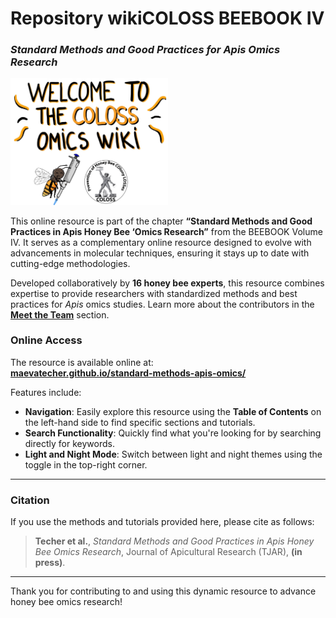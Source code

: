 # **Repository wikiCOLOSS BEEBOOK IV**
### *Standard Methods and Good Practices for Apis Omics Research*

<img src="docs/assets/Manae_sketches-COLOSS.jpg" alt="wikiCOLOSS" style="width:50%;">

This online resource is part of the chapter **“Standard Methods and Good Practices in Apis Honey Bee ‘Omics Research”** from the BEEBOOK Volume IV. It serves as a complementary online resource designed to evolve with advancements in molecular techniques, ensuring it stays up to date with cutting-edge methodologies.

Developed collaboratively by **16 honey bee experts**, this resource combines expertise to provide researchers with standardized methods and best practices for *Apis* omics studies. Learn more about the contributors in the **[Meet the Team](https://maevatecher.github.io/standard-methods-apis-omics/theteam/)** section.

### **Online Access**
The resource is available online at:  
**[maevatecher.github.io/standard-methods-apis-omics/](https://maevatecher.github.io/standard-methods-apis-omics/)**

Features include:
- **Navigation**: Easily explore this resource using the **Table of Contents** on the left-hand side to find specific sections and tutorials.
- **Search Functionality**: Quickly find what you're looking for by searching directly for keywords.
- **Light and Night Mode**: Switch between light and night themes using the toggle in the top-right corner.  

---

### **Citation**
If you use the methods and tutorials provided here, please cite as follows:

> **Techer et al.**, *Standard Methods and Good Practices in Apis Honey Bee Omics Research*, Journal of Apicultural Research (TJAR), **(in press)**.
---

Thank you for contributing to and using this dynamic resource to advance honey bee omics research!


